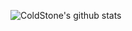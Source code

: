 ![ColdStone's github stats](https://github-readme-stats.vercel.app/api?username=xrr2016&show_icons=true)  
